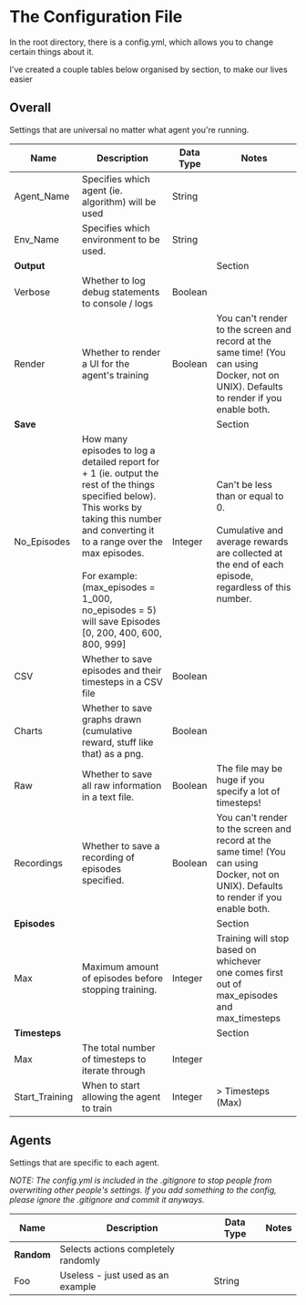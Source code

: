 # The Configuration File
In the root directory, there is a config.yml, which allows you to change certain things about it.



I've created a couple tables below organised by section, to make our lives easier

## Overall

Settings that are universal no matter what agent you're running.

| Name           | Description                                                                                                                                                                                                                                                                                                   | Data Type | Notes                                                                                                                                            |
|----------------|---------------------------------------------------------------------------------------------------------------------------------------------------------------------------------------------------------------------------------------------------------------------------------------------------------------|-----------|--------------------------------------------------------------------------------------------------------------------------------------------------|
| Agent_Name     | Specifies which agent (ie. algorithm) will be used                                                                                                                                                                                                                                                            | String    |                                                                                                                                                  |
| Env_Name       | Specifies which environment to be used.                                                                                                                                                                                                                                                                       | String    |                                                                                                                                                  |
| **Output**     |                                                                                                                                                                                                                                                                                                               |           | Section                                                                                                                                          |
| Verbose        | Whether to log debug statements to console / logs                                                                                                                                                                                                                                                             | Boolean   |                                                                                                                                                  |
| Render         | Whether to render a UI for the agent's training                                                                                                                                                                                                                                                               | Boolean   | You can't render to the screen and record at the same time! (You can using Docker, not on UNIX). Defaults to render if you enable both.          |
| **Save**       |                                                                                                                                                                                                                                                                                                               |           | Section                                                                                                                                          |
| No_Episodes    | How many episodes to log a detailed report for + 1 (ie. output the rest of the things specified below). This works by taking this number and converting it to a range over the max episodes. <br/> <br/> For example: (max_episodes = 1_000, no_episodes = 5) will save Episodes [0, 200, 400, 600, 800, 999] | Integer   | Can't be less than or equal to 0. <br/> <br/>Cumulative and average rewards are collected at the end of each episode, regardless of this number. |
| CSV            | Whether to save episodes and their timesteps in a CSV file                                                                                                                                                                                                                                                    | Boolean   |                                                                                                                                                  |
| Charts         | Whether to save graphs drawn (cumulative reward, stuff like that) as a png.                                                                                                                                                                                                                                   | Boolean   |                                                                                                                                                  |
| Raw            | Whether to save all raw information in a text file.                                                                                                                                                                                                                                                           | Boolean   | The file may be huge if you specify a lot of timesteps!                                                                                          |
| Recordings     | Whether to save a recording of episodes specified.                                                                                                                                                                                                                                                            | Boolean   | You can't render to the screen and record at the same time! (You can using Docker, not on UNIX). Defaults to render if you enable both.          |
| **Episodes**   |                                                                                                                                                                                                                                                                                                               |           | Section                                                                                                                                          |
| Max            | Maximum amount of episodes before stopping training.                                                                                                                                                                                                                                                          | Integer   | Training will stop based on whichever <br/> one comes first out of max_episodes <br/> and max_timesteps                                          |
| **Timesteps**  |                                                                                                                                                                                                                                                                                                               |           | Section                                                                                                                                          |
| Max            | The total number of timesteps to iterate through                                                                                                                                                                                                                                                              | Integer   |                                                                                                                                                  |
| Start_Training | When to start allowing the agent to train                                                                                                                                                                                                                                                                     | Integer   | \> Timesteps (Max)                                                                                                                               |

## Agents

Settings that are specific to each agent.

_NOTE: The config.yml is included in the .gitignore to stop people from overwriting other people's settings. If you
add something to the config, please ignore the .gitignore and commit it anyways._

| Name       | Description                         | Data Type | Notes |
|------------|-------------------------------------|-----------|-------|
| **Random** | Selects actions completely randomly |           |       |
| Foo        | Useless - just used as an example   | String    |       |
